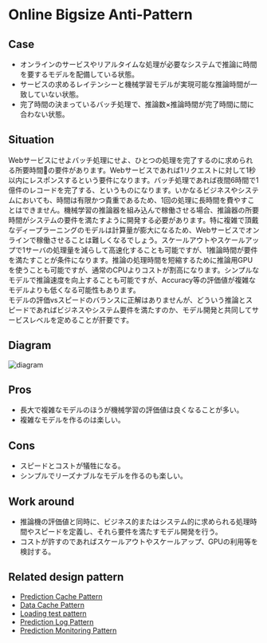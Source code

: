 # Online Bigsize Anti-Pattern

## Case
- オンラインのサービスやリアルタイムな処理が必要なシステムで推論に時間を要するモデルを配備している状態。
- サービスの求めるレイテンシーと機械学習モデルが実現可能な推論時間が一致していない状態。
- 完了時間の決まっているバッチ処理で、推論数×推論時間が完了時間に間に合わない状態。

## Situation
Webサービスにせよバッチ処理にせよ、ひとつの処理を完了するのに求められる所要時間の要件があります。Webサービスであれば1リクエストに対して1秒以内にレスポンスするという要件になります。バッチ処理であれば夜間6時間で1億件のレコードを完了する、というものになります。いかなるビジネスやシステムにおいても、時間は有限かつ貴重であるため、1回の処理に長時間を費やすことはできません。機械学習の推論器を組み込んで稼働させる場合、推論器の所要時間がシステムの要件を満たすように開発する必要があります。特に複雑で頂戴なディープラーニングのモデルは計算量が膨大になるため、Webサービスでオンラインで稼働させることは難しくなるでしょう。スケールアウトやスケールアップで1サーバの処理量を減らして高速化することも可能ですが、1推論時間が要件を満たすことが条件になります。推論の処理時間を短縮するために推論用GPUを使うことも可能ですが、通常のCPUよりコストが割高になります。シンプルなモデルで推論速度を向上することも可能ですが、Accuracy等の評価値が複雑なモデルよりも低くなる可能性もあります。<br>
モデルの評価vsスピードのバランスに正解はありませんが、どういう推論とスピードであればビジネスやシステム要件を満たすのか、モデル開発と共同してサービスレベルを定めることが肝要です。


## Diagram
![diagram](diagram.png)


## Pros
- 長大で複雑なモデルのほうが機械学習の評価値は良くなることが多い。
- 複雑なモデルを作るのは楽しい。

## Cons
- スピードとコストが犠牲になる。
- シンプルでリーズナブルなモデルを作るのも楽しい。

## Work around
- 推論機の評価値と同時に、ビジネス的またはシステム的に求められる処理時間やスピードを定義し、それら要件を満たすモデル開発を行う。
- コストが許すのであればスケールアウトやスケールアップ、GPUの利用等を検討する。

## Related design pattern
- [Prediction Cache Pattern](./../../Prediction-cache-pattern/design_ja.md)
- [Data Cache Pattern](./../../Data-cache-pattern/design_ja.md)
- [Loading test pattern](./../../../QA-patterns/Loading-test-pattern/design_ja.md)
- [Prediction Log Pattern](./../../../Operation-patterns/Prediction-log-pattern/design_ja.md)
- [Prediction Monitoring Pattern](./../../../Operation-patterns/Prediction-monitoring-pattern/design_ja.md)
